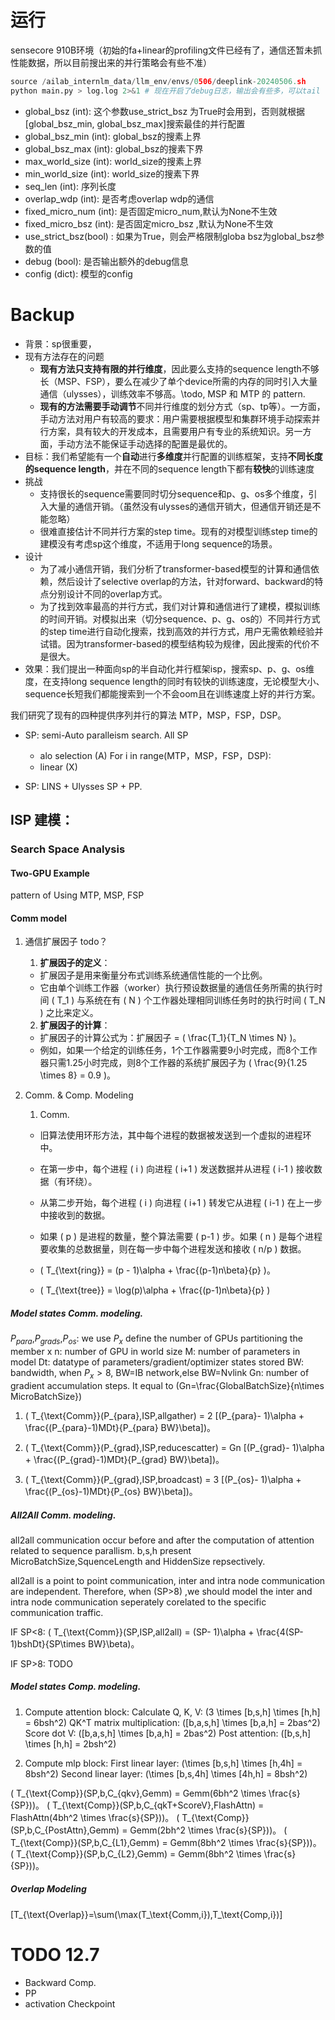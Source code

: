 # 运行
sensecore 910B环境（初始的fa+linear的profiling文件已经有了，通信还暂未抓性能数据，所以目前搜出来的并行策略会有些不准）
```python
source /ailab_internlm_data/llm_env/envs/0506/deeplink-20240506.sh
python main.py > log.log 2>&1 # 现在开启了debug日志，输出会有些多，可以tail -n 200看下最终的搜索结果
```
<ul>
<li> global_bsz (int): 这个参数use_strict_bsz 为True时会用到，否则就根据[global_bsz_min, global_bsz_max]搜索最佳的并行配置  </li>
<li> global_bsz_min (int): global_bsz的搜素上界  </li>
<li> global_bsz_max (int): global_bsz的搜素下界  </li>
<li> max_world_size (int): world_size的搜素上界  </li>
<li> min_world_size (int): world_size的搜素下界  </li>
<li> seq_len (int): 序列长度 </li>
<li> overlap_wdp (int): 是否考虑overlap wdp的通信  </li>
<li> fixed_micro_num (int): 是否固定micro_num,默认为None不生效  </li>
<li> fixed_micro_bsz (int): 是否固定micro_bsz ,默认为None不生效  </li>
<li> use_strict_bsz(bool) : 如果为True，则会严格限制globa bsz为global_bsz参数的值  </li>
<li> debug (bool): 是否输出额外的debug信息  </li>
<li> config (dict): 模型的config  </li>
</ul>



# Backup

- 背景：sp很重要，
- 现有方法存在的问题
  - **现有方法只支持有限的并行维度**，因此要么支持的sequence length不够长（MSP、FSP），要么在减少了单个device所需的内存的同时引入大量通信（ulysses），训练效率不够高。\todo, MSP 和 MTP 的 pattern.
  - **现有的方法需要手动调节**不同并行维度的划分方式（sp、tp等）。一方面，手动方法对用户有较高的要求：用户需要根据模型和集群环境手动探索并行方案，具有较大的开发成本，且需要用户有专业的系统知识。另一方面，手动方法不能保证手动选择的配置是最优的。
- 目标：我们希望能有一个**自动**进行**多维度**并行配置的训练框架，支持**不同长度的sequence length**，并在不同的sequence length下都有**较快**的训练速度
- 挑战
  - 支持很长的sequence需要同时切分sequence和p、g、os多个维度，引入大量的通信开销。（虽然没有ulysses的通信开销大，但通信开销还是不能忽略）
  - 很难直接估计不同并行方案的step time。现有的对模型训练step time的建模没有考虑sp这个维度，不适用于long sequence的场景。
- 设计
  - 为了减小通信开销，我们分析了transformer-based模型的计算和通信依赖，然后设计了selective overlap的方法，针对forward、backward的特点分别设计不同的overlap方式。
  - 为了找到效率最高的并行方式，我们对计算和通信进行了建模，模拟训练的时间开销。对模拟出来（切分sequence、p、g、os的）不同并行方式的step time进行自动化搜索，找到高效的并行方式，用户无需依赖经验并试错。因为transformer-based的模型结构较为规律，因此搜索的代价不是很大。
- 效果：我们提出一种面向sp的半自动化并行框架isp，搜索sp、p、g、os维度，在支持long sequence length的同时有较快的训练速度，无论模型大小、sequence长短我们都能搜索到一个不会oom且在训练速度上好的并行方案。


我们研究了现有的四种提供序列并行的算法 MTP，MSP，FSP，DSP。


+ SP: semi-Auto paralleism search. All SP

    + alo selection (A) For i in range(MTP，MSP，FSP，DSP):
    + linear (X)

+ SP: LINS + Ulysses SP + PP.


## ISP 建模：

### Search Space Analysis

#### Two-GPU Example

pattern of Using MTP, MSP, FSP


#### Comm model

1. 通信扩展因子 todo？
    1. **扩展因子的定义**：
    - 扩展因子是用来衡量分布式训练系统通信性能的一个比例。
    - 它由单个训练工作器（worker）执行预设数据量的通信任务所需的执行时间 \( T_1 \) 与系统在有 \( N \) 个工作器处理相同训练任务时的执行时间 \( T_N \) 之比来定义。

    2. **扩展因子的计算**：
    - 扩展因子的计算公式为：扩展因子 = \( \frac{T_1}{T_N \times N} \)。
    - 例如，如果一个给定的训练任务，1个工作器需要9小时完成，而8个工作器只需1.25小时完成，则8个工作器的系统扩展因子为 \( \frac{9}{1.25 \times 8} = 0.9 \)。


2. Comm. & Comp. Modeling

    1. Comm.

   - 旧算法使用环形方法，其中每个进程的数据被发送到一个虚拟的进程环中。
   - 在第一步中，每个进程 \( i \) 向进程 \( i+1 \) 发送数据并从进程 \( i-1 \) 接收数据（有环绕）。
   - 从第二步开始，每个进程 \( i \) 向进程 \( i+1 \) 转发它从进程 \( i-1 \) 在上一步中接收到的数据。
   - 如果 \( p \) 是进程的数量，整个算法需要 \( p-1 \) 步。如果 \( n \) 是每个进程要收集的总数据量，则在每一步中每个进程发送和接收 \( n/p \) 数据。
   - \( T_{\text{ring}} = (p - 1)\alpha + \frac{(p-1)n\beta}{p} \)。

   - \( T_{\text{tree}} = \log(p)\alpha + \frac{(p-1)n\beta}{p} \)


##### Model states Comm. modeling.
$P_{para}$,$P_{grads}$,$P_{os}$: we use $P_{x}$ define the number of GPUs partitioning the member x
n: number of GPU in world size
M: number of parameters in model
Dt: datatype of parameters/gradient/optimizer states stored
BW: bandwidth, when $P_{x}>8$, BW=IB network,else BW=Nvlink
Gn: number of gradient accumulation steps. It equal to \(Gn=\frac{GlobalBatchSize}{n\times MicroBatchSize}\)

1. \( T_{\text{Comm}}(P_{para},ISP,allgather) = 2 [(P_{para}- 1)\alpha + \frac{(P_{para}-1)MDt}{P_{para} BW}\beta]\)。


2. \( T_{\text{Comm}}(P_{grad},ISP,reducescatter) = Gn [(P_{grad}- 1)\alpha + \frac{(P_{grad}-1)MDt}{P_{grad} BW}\beta]\)。


3. \( T_{\text{Comm}}(P_{grad},ISP,broadcast) = 3 [(P_{os}- 1)\alpha + \frac{(P_{os}-1)MDt}{P_{os} BW}\beta]\)。

##### All2All Comm. modeling.
all2all communication occur before and after the computation of attention related to sequence parallism. b,s,h present MicroBatchSize,SquenceLength and HiddenSize repsectively.

all2all is a point to point communication, inter and intra node communication are independent. Therefore, when \(SP>8\) ,we should model the inter and intra node communication seperately corelated to the specific communication traffic.

IF SP<8:
\( T_{\text{Comm}}(SP,ISP,all2all) = (SP- 1)\alpha + \frac{4(SP-1)bshDt}{SP\times BW}\beta\)。

IF SP>8: TODO


##### Model states Comp. modeling.
1. Compute attention block:
    Calculate Q, K, V: \(3 \times [b,s,h] \times [h,h] = 6bsh^2\)
    QK^T matrix multiplication: \([b,a,s,h] \times [b,a,h] = 2bas^2\)
    Score dot V: \([b,a,s,h] \times [b,a,h] = 2bas^2\)
    Post attention: \([b,s,h] \times [h,h] = 2bsh^2\)

2. Compute mlp block:
    First linear layer: \(\times [b,s,h] \times [h,4h] = 8bsh^2\)
    Second linear layer: \(\times [b,s,4h] \times [4h,h] = 8bsh^2\)

\( T_{\text{Comp}}(SP,b,C_{qkv},Gemm) = Gemm(6bh^2 \times \frac{s}{SP})\)。
\( T_{\text{Comp}}(SP,b,C_{qkT+ScoreV},FlashAttn) = FlashAttn(4bh^2 \times \frac{s}{SP})\)。
\( T_{\text{Comp}}(SP,b,C_{PostAttn},Gemm) = Gemm(2bh^2 \times \frac{s}{SP})\)。
\( T_{\text{Comp}}(SP,b,C_{L1},Gemm) = Gemm(8bh^2 \times \frac{s}{SP})\)。
\( T_{\text{Comp}}(SP,b,C_{L2},Gemm) = Gemm(8bh^2 \times \frac{s}{SP})\)。


##### Overlap Modeling
[T_{\text{Overlap}}=\sum(\max(T_\text{Comm,i}),T_\text{Comp,i})\]


# TODO  12.7

+ Backward Comp.
+ PP
+ activation Checkpoint
